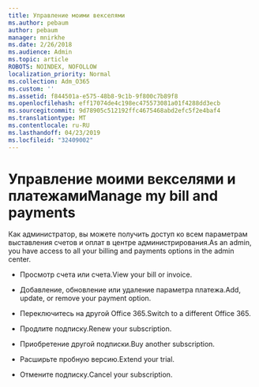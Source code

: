 ```yaml
---
title: Управление моими векселями
ms.author: pebaum
author: pebaum
manager: mnirkhe
ms.date: 2/26/2018
ms.audience: Admin
ms.topic: article
ROBOTS: NOINDEX, NOFOLLOW
localization_priority: Normal
ms.collection: Adm_O365
ms.custom: ''
ms.assetid: f844501a-e575-48b8-9c1b-9f800c7b89f8
ms.openlocfilehash: eff17074de4c198ec475573081a01f4288dd3ecb
ms.sourcegitcommit: 9d78905c512192ffc4675468abd2efc5f2e4baf4
ms.translationtype: MT
ms.contentlocale: ru-RU
ms.lasthandoff: 04/23/2019
ms.locfileid: "32409002"
---
```

# <a name="manage-my-bill-and-payments"></a><span data-ttu-id="43a68-102">Управление моими векселями и платежами</span><span class="sxs-lookup"><span data-stu-id="43a68-102">Manage my bill and payments</span></span>

<span data-ttu-id="43a68-103">Как администратор, вы можете получить доступ ко всем параметрам выставления счетов и оплат в центре администрирования.</span><span class="sxs-lookup"><span data-stu-id="43a68-103">As an admin, you have access to all your billing and payments options in the admin center.</span></span>
  
- <span data-ttu-id="43a68-104">Просмотр счета или счета.</span><span class="sxs-lookup"><span data-stu-id="43a68-104">View your bill or invoice.</span></span>
    
- <span data-ttu-id="43a68-105">Добавление, обновление или удаление параметра платежа.</span><span class="sxs-lookup"><span data-stu-id="43a68-105">Add, update, or remove your payment option.</span></span>
    
- <span data-ttu-id="43a68-106">Переключитесь на другой Office 365.</span><span class="sxs-lookup"><span data-stu-id="43a68-106">Switch to a different Office 365.</span></span>
    
- <span data-ttu-id="43a68-107">Продлите подписку.</span><span class="sxs-lookup"><span data-stu-id="43a68-107">Renew your subscription.</span></span>
    
- <span data-ttu-id="43a68-108">Приобретение другой подписки.</span><span class="sxs-lookup"><span data-stu-id="43a68-108">Buy another subscription.</span></span>
    
- <span data-ttu-id="43a68-109">Расширьте пробную версию.</span><span class="sxs-lookup"><span data-stu-id="43a68-109">Extend your trial.</span></span>
    
- <span data-ttu-id="43a68-110">Отмените подписку.</span><span class="sxs-lookup"><span data-stu-id="43a68-110">Cancel your subscription.</span></span>
    

